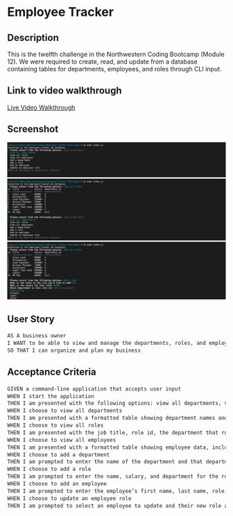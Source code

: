 # Employee Tracker

## Description
This is the twelfth challenge in the Northwestern Coding Bootcamp (Module 12). We were required to create, read, and update from a database containing tables for departments, employees, and roles through CLI input.

## Link to video walkthrough
[Live Video Walkthrough](https://drive.google.com/file/d/1oRydeKniKAIfFZMuYNCT2HfmpPjpJUlK/view)

## Screenshot
![Webpage Screenshot](./assets/images/Screen%20Shot%202022-10-04%20at%2011.50.51%20PM.png)
![Webpage Screenshot](./assets/images/Screen%20Shot%202022-10-04%20at%2011.51.06%20PM.png)
![Webpage Screenshot](./assets/images/Screen%20Shot%202022-10-04%20at%2011.51.24%20PM.png)

## User Story
```md
AS A business owner
I WANT to be able to view and manage the departments, roles, and employees in my company
SO THAT I can organize and plan my business
```

## Acceptance Criteria
```md
GIVEN a command-line application that accepts user input
WHEN I start the application
THEN I am presented with the following options: view all departments, view all roles, view all employees, add a department, add a role, add an employee, and update an employee role
WHEN I choose to view all departments
THEN I am presented with a formatted table showing department names and department ids
WHEN I choose to view all roles
THEN I am presented with the job title, role id, the department that role belongs to, and the salary for that role
WHEN I choose to view all employees
THEN I am presented with a formatted table showing employee data, including employee ids, first names, last names, job titles, departments, salaries, and managers that the employees report to
WHEN I choose to add a department
THEN I am prompted to enter the name of the department and that department is added to the database
WHEN I choose to add a role
THEN I am prompted to enter the name, salary, and department for the role and that role is added to the database
WHEN I choose to add an employee
THEN I am prompted to enter the employee’s first name, last name, role, and manager, and that employee is added to the database
WHEN I choose to update an employee role
THEN I am prompted to select an employee to update and their new role and this information is updated in the database 
```